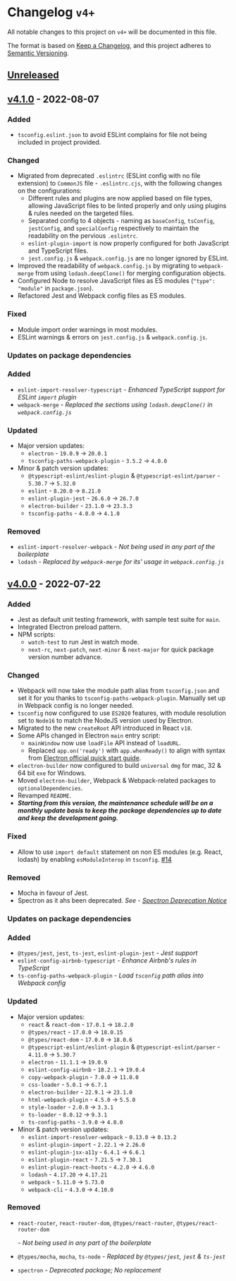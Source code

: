 # Changelog `v4+`
All notable changes to this project on `v4+` will be documented in this file.

The format is based on [Keep a Changelog](https://keepachangelog.com/en/1.0.0/),
and this project adheres to [Semantic Versioning](https://semver.org/spec/v2.0.0.html).

## [Unreleased]

## [v4.1.0] - 2022-08-07
### Added
- `tsconfig.eslint.json` to avoid ESLint complains for file not being included
  in project provided.

### Changed
- Migrated from deprecated `.eslintrc` (ESLint config with no file extension) to
  `CommonJS` file - `.eslintrc.cjs`, with the following changes on the
  configurations:
  - Different rules and plugins are now applied based on file types, allowing
    JavaScript files to be linted properly and only using plugins & rules needed
    on the targeted files.
  - Separated config to 4 objects -  naming as `baseConfig`, `tsConfig`,
    `jestConfig`, and `specialConfig` respectively to maintain the readability
    on the pervious `.eslintrc`.
  - `eslint-plugin-import` is now properly configured for both JavaScript and
    TypeScript files.
  - `jest.config.js` & `webpack.config.js` are no longer ignored by ESLint.
- Improved the readability of `webpack.config.js` by migrating to `webpack-merge`
  from using `lodash.deepClone()` for merging configuration objects.
- Configured Node to resolve JavaScript files as ES modules (`"type": "module"`
  in `package.json`).
- Refactored Jest and Webpack config files as ES modules.

### Fixed
- Module import order warnings in most modules.
- ESLint warnings & errors on `jest.config.js` & `webpack.config.js`.

### Updates on package dependencies
### Added
- `eslint-import-resolver-typescript` *- Enhanced TypeScript support for ESLint
  `import` plugin*
- `webpack-merge` *- Replaced the sections using `lodash.deepClone()` in
  `webpack.config.js`*

### Updated
- Major version updates:
  - `electron` - `19.0.9` -> `20.0.1`
  - `tsconfig-paths-webpack-plugin` - `3.5.2` -> `4.0.0`
- Minor & patch version updates:
  - `@typescript-eslint/eslint-plugin` & `@typescript-eslint/parser` -
    `5.30.7` -> `5.32.0`
  - `eslint` - `8.20.0` -> `8.21.0`
  - `eslint-plugin-jest` - `26.6.0` -> `26.7.0`
  - `electron-builder` - `23.1.0` -> `23.3.3`
  - `tsconfig-paths` - `4.0.0` -> `4.1.0`

### Removed
- `eslint-import-resolver-webpack` *- Not being used in any part of the
  boilerplate*
- `lodash` *- Replaced by `webpack-merge` for its' usage in `webpack.config.js`*

## [v4.0.0] - 2022-07-22
### Added
- Jest as default unit testing framework, with sample test suite for `main`.
- Integrated Electron preload pattern.
- NPM scripts:
  - `watch-test` to run Jest in watch mode.
  -  `next-rc`, `next-patch`, `next-minor` & `next-major` for quick
    package version number advance.

### Changed
- Webpack will now take the module path alias from `tsconfig.json` and set it
  for you thanks to `tsconfig-paths-webpack-plugin`. Manually set up in Webpack
  config is no longer needed.
- `tsconfig` now configured to use `ES2020` features, with module resolution
  set to `Node16` to match the NodeJS version used by Electron.
- Migrated to the new `createRoot` API introduced in React `v18`.
- Some APIs changed in Electron `main` entry script:
  - `mainWindow` now use `loadFile` API instead of `loadURL`.
  - Replaced `app.on('ready')` with `app.whenReady()` to align with syntax from
    [Electron official quick start guide](https://www.electronjs.org/docs/latest/tutorial/quick-start).
- `electron-builder` now configured to build `universal` `dmg` for mac, 32 &
  64 bit `exe` for Windows.
- Moved `electron-builder`, Webpack & Webpack-related packages to
  `optionalDependencies`.
- Revamped `README`.
- __*Starting from this version, the maintenance schedule will be on a monthly
  update basis to keep the package dependencies up to date and keep the
  development going.*__

### Fixed
- Allow to use `import default` statement on non ES modules (e.g. React,
  lodash) by enabling `esModuleInterop` in `tsconfig`.
  [#14](https://github.com/Devtography/electron-react-typescript-webpack-boilerplate/issues/14)

### Removed
- Mocha in favour of Jest.
- Spectron as it ahs been deprecated. 
  *See - [Spectron Deprecation Notice](https://www.electronjs.org/blog/spectron-deprecation-notice)*

### Updates on package dependencies
### Added
- `@types/jest`, `jest`, `ts-jest`, `eslint-plugin-jest` *- Jest support*
- `eslint-config-airbnb-typescript` *- Enhance Airbnb's rules in TypeScript*
- `ts-config-paths-webpack-plugin` *- Load `tsconfig` path alias into Webpack
  config*

### Updated
- Major version updates:
  - `react` & `react-dom` - `17.0.1` -> `18.2.0`
  - `@types/react` - `17.0.0` -> `18.0.15`
  - `@types/react-dom` - `17.0.0` -> `18.0.6`
  - `@typescript-eslint/eslint-plugin` & `@typescript-eslint/parser` -
    `4.11.0` -> `5.30.7`
  - `electron` - `11.1.1` -> `19.0.9`
  - `eslint-config-airbnb` - `18.2.1` -> `19.0.4`
  - `copy-webpack-plugin` - `7.0.0` -> `11.0.0`
  - `css-loader` - `5.0.1` -> `6.7.1`
  - `electron-builder` - `22.9.1` -> `23.1.0`
  - `html-webpack-plugin` - `4.5.0` -> `5.5.0`
  - `style-loader` - `2.0.0` -> `3.3.1`
  - `ts-loader` - `8.0.12` -> `9.3.1`
  - `ts-config-paths` - `3.9.0` -> `4.0.0`
- Minor & patch version updates:
  - `eslint-import-resolver-webpack` - `0.13.0` -> `0.13.2`
  - `eslint-plugin-import` - `2.22.1` -> `2.26.0`
  - `eslint-plugin-jsx-a11y` - `6.4.1` -> `6.6.1`
  - `eslint-plugin-react` - `7.21.5` -> `7.30.1`
  - `eslint-plugin-react-hoots` - `4.2.0` -> `4.6.0`
  - `lodash` - `4.17.20` -> `4.17.21`
  - `webpack` - `5.11.0` -> `5.73.0`
  - `webpack-cli` - `4.3.0` -> `4.10.0`

### Removed
- `react-router`, `react-router-dom`, `@types/react-router`,
  `@types/react-router-dom`
  
  *\- Not being used in any part of the boilerplate*
- `@types/mocha`, `mocha`, `ts-node` *- Replaced by `@types/jest`, `jest` &
  `ts-jest`*
- `spectron` *- Deprecated package; No replacement*

[Unreleased]: https://github.com/Devtography/electron-react-typescript-webpack-boilerplate/compare/v4.1.0...HEAD
[v4.0.0]: https://github.com/Devtography/electron-react-typescript-webpack-boilerplate/compare/v3.0.0...v4.0.0
[v4.1.0]: https://github.com/Devtography/electron-react-typescript-webpack-boilerplate/compare/v4.0.0...v4.1.0
